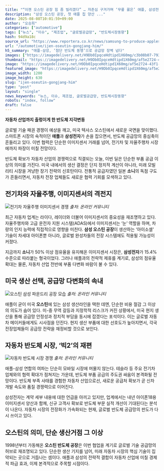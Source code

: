```yaml
---
title: "“이젠 오스틴 공장 힘 좀 빌리겠다” … 자존심 구겨가며 ‘무릎 꿇은’ 애플, 삼성전자 파운드리 역량 다시 한번 확인했다"
description: "삼성 오스틴 공장, 첫 애플 칩 양산 ..."
date: 2025-08-08T10:01:59+09:00
author: "오승희"
categories: ["automotive"]
tags: ["뉴스", "이슈", "제조업", "글로벌공급망", "반도체시장동향"]
hash: 94d9a18c
source_url: "https://www.reportera.co.kr/news/samsung-to-produce-apples-chip/"
url: "/automotive/ijen-oseutin-gongjang-him/"
h5_summary: "애플-삼성, ‘첨단 반도체 동맹’으로 공급망 장벽 넘다"
images: ["https://imagedelivery.net/H9Db0IpqceHdtipd1X60mg/c3b08b07-7936-4401-090a-5f1984d61200/public", "https://imagedelivery.net/H9Db0IpqceHdtipd1X60mg/107501d5-ead1-4721-d657-7e143a25e100/public", "https://imagedelivery.net/H9Db0IpqceHdtipd1X60mg/af5e2724-43f1-49e3-bea5-a7e44ea0b600/public", "https://imagedelivery.net/H9Db0IpqceHdtipd1X60mg/9c2359c0-6fe5-49a7-c8b2-3e8f023ef600/public"]
thumbnail: "https://imagedelivery.net/H9Db0IpqceHdtipd1X60mg/af5e2724-43f1-49e3-bea5-a7e44ea0b600/public"
image: "https://imagedelivery.net/H9Db0IpqceHdtipd1X60mg/af5e2724-43f1-49e3-bea5-a7e44ea0b600/public"
featured_image: "https://imagedelivery.net/H9Db0IpqceHdtipd1X60mg/af5e2724-43f1-49e3-bea5-a7e44ea0b600/public"
image_width: 1200
image_height: 630
slug: "ijen-oseutin-gongjang-him"
type: "post"
layout: "single"
news_keywords: "뉴스, 이슈, 제조업, 글로벌공급망, 반도체시장동향"
robots: "index, follow"
draft: false
---
```


**자동차 산업까지 출렁이게 한 반도체 지각변동**

글로벌 기술 패권 경쟁이 예상을 깨고, 미국 텍사스 오스틴에서 새로운 국면을 맞이했다. 스마트폰 시장의 숙적이던 **애플**과 **삼성전자**가 손을 잡으면서, 반도체 공급망의 중심축이 흔들리고 있다. 이번 협력은 단순한 이미지센서 거래를 넘어, 전기차 및 자율주행차 시장에까지 파장이 미칠 전망이다.

반도체 확보가 자동차 산업의 경쟁력으로 직결되는 오늘, 이번 딜은 단순한 부품 공급 이상의 의미를 가진다. 미국 내에서의 생산 결정은 단지 정치적 계산이 아니라, 미래 모빌리티 시장을 겨냥한 장기 전략의 신호탄이다. 전통적 공급자였던 일본 **소니**의 독점 구도가 흔들리면서, 자동차 전장 업체들도 새로운 협력 기회를 모색하고 있다.

## 전기차와 자율주행, 이미지센서의 격전지

![전기차 자율주행 이미지센서 경쟁](https://imagedelivery.net/H9Db0IpqceHdtipd1X60mg/107501d5-ead1-4721-d657-7e143a25e100/public)
*출처: 온라인 커뮤니티*


최근 자동차 업계는 라이다, 레이더와 더불어 이미지센서의 중요성을 재조명하고 있다. 자율주행차와 고급 운전자 지원 시스템(ADAS)에서 이미지센서는 ‘눈’ 역할을 하며, 차량의 인지 능력에 직접적으로 영향을 미친다. **삼성 오스틴 공장**이 생산하는 ‘아이소셀’ 기술이 차세대 아이폰뿐 아니라, 글로벌 완성차들의 전장 시스템에도 적용될 가능성이 커졌다.

지금까지 **소니**가 50% 이상 점유율을 유지해온 이미지센서 시장은, **삼성전자**가 15.4% 수준으로 따라붙는 형국이었다. 그러나 애플과의 전략적 제휴를 계기로, 삼성의 점유율 확대는 물론, 자동차 산업 전반에 부품 다변화 바람이 불 수 있다.

## 미국 생산 선택, 공급망 다변화의 속내

![오스틴 삼성 파운드리 공장 모습](https://imagedelivery.net/H9Db0IpqceHdtipd1X60mg/9c2359c0-6fe5-49a7-c8b2-3e8f023ef600/public)
*출처: 온라인 커뮤니티*


애플이 굳이 미국 **오스틴**에 있는 삼성 생산라인을 택한 데엔, 단순한 비용 절감 그 이상의 의도가 숨어 있다. 미-중 무역 갈등과 지정학적 리스크가 커진 상황에서, 미국 현지 생산을 통해 공급망 안정성과 정치적 부담을 동시에 잡겠다는 포석이다. 이는 글로벌 자동차 메이커들에게도 시사점을 던진다. 현지 생산 부품에 대한 선호도가 높아지면서, 각국 전장업체들이 공급망 전략을 재정비할 것으로 보인다.

## 자동차 반도체 시장, ‘빅2’의 재편

![자동차 반도체 시장 경쟁](https://imagedelivery.net/H9Db0IpqceHdtipd1X60mg/c3b08b07-7936-4401-090a-5f1984d61200/public)
*출처: 온라인 커뮤니티*


애플-삼성 연합의 여파는 단순히 모바일 시장에 머물지 않는다. 테슬라 등 주요 전기차 업체와의 협력 확대가 점쳐지는 가운데, 반도체 부품 공급의 주도권 싸움이 본격화될 전망이다. 반도체 부족 사태를 경험한 자동차 산업으로선, 새로운 공급처 확보가 곧 신차 개발 속도와 품질 경쟁력으로 이어진다.

삼성전자는 계약 세부 내용에 대한 언급을 아끼고 있지만, 업계에서는 내년 아이폰18용 이미지센서 양산과 함께, 신규 고객사 확보로 반도체 부문 실적 개선이 기대된다는 분석이 나온다. 자동차 시장의 전장화가 가속화되는 현재, 글로벌 반도체 공급망의 판도가 다시 쓰이고 있다.

## 오스틴의 의미, 단순 생산거점 그 이상

1998년부터 가동해온 **오스틴 반도체 공장**은 이번 협업을 계기로 글로벌 기술 공급망의 허브로 재조명되고 있다. 단순한 생산 기지를 넘어, 미래 자동차 시장의 핵심 기술이 집약되는 곳으로 거듭나는 셈이다. 애플과 삼성의 전략적 결합이 자동차 산업에 미칠 경제적 파급 효과, 이제 본격적으로 주목할 시점이다.

